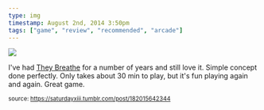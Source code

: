 ```yaml
---
type: img
timestamp: August 2nd, 2014 3:50pm
tags: ["game", "review", "recommended", "arcade"]
---
```

<img src="https://saturdayxiii.github.io/media/182015642344.jpg"/>

I've had <a href="https://store.steampowered.com/app/294140/They_Breathe/" target="_blank">They Breathe</a> for a number of years and still love it. Simple concept done perfectly. Only takes about 30 min to play, but it's fun playing again and again. Great game.
<br/>
 
      
      
  
<small>source: https://saturdayxiii.tumblr.com/post/182015642344</small>